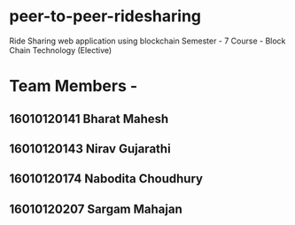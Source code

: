 # peer-to-peer-ridesharing
Ride Sharing web application using blockchain 
Semester - 7
Course - Block Chain Technology (Elective)
# Team Members - 
## 16010120141  Bharat Mahesh
## 16010120143  Nirav Gujarathi 
## 16010120174  Nabodita Choudhury
## 16010120207  Sargam Mahajan


